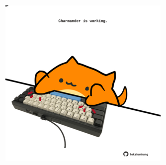 <!-- built at 03/09/2025, 11:00:34 UTC -->
<p align="center">
  <img width="500" height="500" src="./ReadmeImage.svg">
</p>
